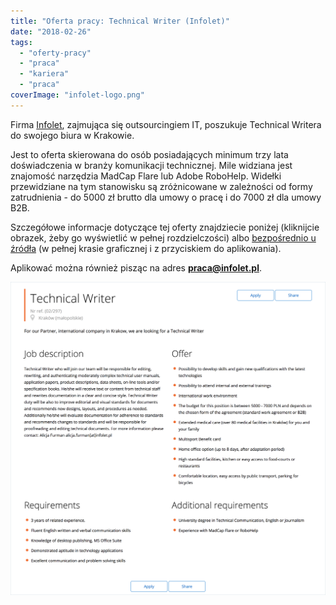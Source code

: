 ```yaml
---
title: "Oferta pracy: Technical Writer (Infolet)"
date: "2018-02-26"
tags:
  - "oferty-pracy"
  - "praca"
  - "kariera"
  - "praca"
coverImage: "infolet-logo.png"
---
```


Firma [Infolet](http://infolet.pl/), zajmująca się outsourcingiem IT, poszukuje
Technical Writera do swojego biura w Krakowie.

Jest to oferta skierowana do osób posiadających minimum trzy lata doświadczenia
w branży komunikacji technicznej. Mile widziana jest znajomość narzędzia MadCap
Flare lub Adobe RoboHelp. Widełki przewidziane na tym stanowisku są zróżnicowane
w zależności od formy zatrudnienia - do 5000 zł brutto dla umowy o pracę i do
7000 zł dla umowy B2B.

Szczegółowe informacje dotyczące tej oferty znajdziecie poniżej (kliknijcie
obrazek, żeby go wyświetlić w pełnej rozdzielczości)
albo [bezpośrednio u źródła](http://infolet.pl/oferty/?offer=911) (w pełnej
krasie graficznej i z przyciskiem do aplikowania).

Aplikować można również pisząc na
adres **[praca@infolet.pl](mailto:praca@infolet.pl)**.

[![](images/infolet_tech_writer.png)](http://techwriter.pl/wp-content/uploads/2018/02/infolet_tech_writer.png)
